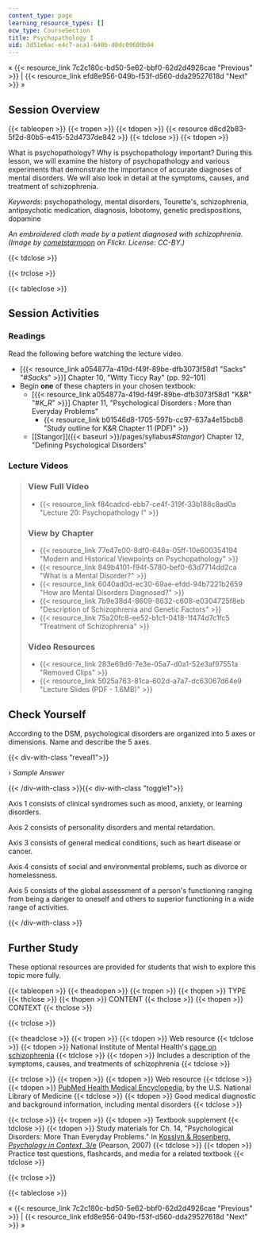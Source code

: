 ```yaml
---
content_type: page
learning_resource_types: []
ocw_type: CourseSection
title: Psychopathology I
uid: 3d51e6ac-e4c7-aca1-640b-d0dc09600b04
---
```


« {{< resource_link 7c2c180c-bd50-5e62-bbf0-62d2d4926cae "Previous" >}} | {{< resource_link efd8e956-049b-f53f-d560-dda29527618d "Next" >}} »

Session Overview
----------------

{{< tableopen >}}
{{< tropen >}}
{{< tdopen >}}
{{< resource d8cd2b83-5f2d-80b5-e415-52d4737de842 >}}
{{< tdclose >}}
{{< tdopen >}}


What is psychopathology? Why is psychopathology important? During this lesson, we will examine the history of psychopathology and various experiments that demonstrate the importance of accurate diagnoses of mental disorders. We will also look in detail at the symptoms, causes, and treatment of schizophrenia.

_Keywords_: psychopathology, mental disorders, Tourette's, schizophrenia, antipsychotic medication, diagnosis, lobotomy, genetic predispositions, dopamine

_An embroidered cloth made by a patient diagnosed with schizophrenia. (Image by [cometstarmoon](http://www.flickr.com/photos/calistan/) on Flickr. License: CC-BY.)_


{{< tdclose >}}

{{< trclose >}}

{{< tableclose >}}

Session Activities
------------------

### Readings

Read the following before watching the lecture video.

*   \[{{< resource_link a054877a-419d-f49f-89be-dfb3073f58d1 "Sacks" "#_Sacks_" >}}\] Chapter 10, "Witty Ticcy Ray" (pp. 92–101)
*   Begin **one** of these chapters in your chosen textbook:
    *   \[{{< resource_link a054877a-419d-f49f-89be-dfb3073f58d1 "K&R" "#_K_R_" >}}\] Chapter 11, "Psychological Disorders : More than Everyday Problems"
        *   {{< resource_link b01546d8-1705-597b-cc97-637a4e15bcb8 "Study outline for K&R Chapter 11 (PDF)" >}}
    *   [\[Stangor\]]({{< baseurl >}}/pages/syllabus#_Stangor_) Chapter 12, "Defining Psychological Disorders"

### Lecture Videos

> ### View Full Video
> 
> *   {{< resource_link f84cadcd-ebb7-ce4f-319f-33b188c8ad0a "Lecture 20: Psychopathology I" >}}
> 
> ### View by Chapter
> 
> *   {{< resource_link 77e47e00-8df0-648a-05ff-10e600354194 "Modern and Historical Viewpoints on Psychopathology" >}}
> *   {{< resource_link 849b4101-f94f-5780-bef0-63d7714dd2ca "What is a Mental Disorder?" >}}
> *   {{< resource_link 6040ad0d-ec30-69ae-efdd-94b7221b2659 "How are Mental Disorders Diagnosed?" >}}
> *   {{< resource_link 7b9e38d4-8609-8632-c608-e0304725f8eb "Description of Schizophrenia and Genetic Factors" >}}
> *   {{< resource_link 75a20fc8-ee52-b1c1-0418-1f474d7c1fc5 "Treatment of Schizophrenia" >}}
> 
> ### Video Resources
> 
> *   {{< resource_link 283e69d6-7e3e-05a7-d0a1-52e3af97551a "Removed Clips" >}}
> *   {{< resource_link 5025a763-81ca-602d-a7a7-dc63067d64e9 "Lecture Slides (PDF - 1.6MB)" >}}

Check Yourself
--------------

According to the DSM, psychological disorders are organized into 5 axes or dimensions. Name and describe the 5 axes.

{{< div-with-class "reveal1">}}

› _Sample Answer_

{{< /div-with-class >}}{{< div-with-class "toggle1">}}

Axis 1 consists of clinical syndromes such as mood, anxiety, or learning disorders.

Axis 2 consists of personality disorders and mental retardation.

Axis 3 consists of general medical conditions, such as heart disease or cancer.

Axis 4 consists of social and environmental problems, such as divorce or homelessness.

Axis 5 consists of the global assessment of a person's functioning ranging from being a danger to oneself and others to superior functioning in a wide range of activities.

{{< /div-with-class >}}

Further Study
-------------

These optional resources are provided for students that wish to explore this topic more fully.

{{< tableopen >}}
{{< theadopen >}}
{{< tropen >}}
{{< thopen >}}
TYPE
{{< thclose >}}
{{< thopen >}}
CONTENT
{{< thclose >}}
{{< thopen >}}
CONTEXT
{{< thclose >}}

{{< trclose >}}

{{< theadclose >}}
{{< tropen >}}
{{< tdopen >}}
Web resource
{{< tdclose >}}
{{< tdopen >}}
National Institute of Mental Health's [page on schizophrenia](http://www.nimh.nih.gov/health/publications/schizophrenia/index.shtml)
{{< tdclose >}}
{{< tdopen >}}
Includes a description of the symptoms, causes, and treatments of schizophrenia
{{< tdclose >}}

{{< trclose >}}
{{< tropen >}}
{{< tdopen >}}
Web resource
{{< tdclose >}}
{{< tdopen >}}
[PubMed Health Medical Encyclopedia](https://www.ncbi.nlm.nih.gov/pubmed/), by the U.S. National Library of Medicine
{{< tdclose >}}
{{< tdopen >}}
Good medical diagnostic and background information, including mental disorders
{{< tdclose >}}

{{< trclose >}}
{{< tropen >}}
{{< tdopen >}}
Textbook supplement
{{< tdclose >}}
{{< tdopen >}}
Study materials for Ch. 14, "Psychological Disorders: More Than Everyday Problems." In [Kosslyn & Rosenberg, _Psychology in Context_, 3/e](http://www.pearsonhighered.com/educator/product/Fundamentals-of-Psychology-in-Context/9780205507573.page) (Pearson, 2007)
{{< tdclose >}}
{{< tdopen >}}
Practice test questions, flashcards, and media for a related textbook
{{< tdclose >}}

{{< trclose >}}

{{< tableclose >}}

« {{< resource_link 7c2c180c-bd50-5e62-bbf0-62d2d4926cae "Previous" >}} | {{< resource_link efd8e956-049b-f53f-d560-dda29527618d "Next" >}} »